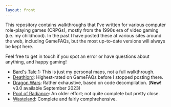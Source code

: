 ```yaml
---
layout: front
---
```

This repository contains walkthroughs that I've written for various computer role-playing games (CRPGs), mostly from the 1990s era of video gaming (i.e. my childhood). In the past I have posted these at various sites around the web, including GameFAQs, but the most up-to-date versions will always be kept here.

Feel free to get in touch if you spot an error or have questions about anything, and happy gaming!

- [Bard's Tale 1](bards-tale-1): This is just my personal maps, not a full walkthrough.
- [Deathlord](deathlord): Highest-rated on GameFAQs before I stopped posting there.
- [Dragon Wars](dragon-wars): Rather exhaustive, based on code decompilation. (**New!** v3.0 available September 2023)
- [Pool of Radiance](pool-of-radiance/walkthrough.txt): An older effort; not quite complete but pretty close.
- [Wasteland](wasteland/walkthrough.txt): Complete and fairly comphrehensive.
